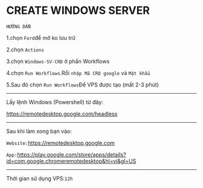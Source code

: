 # CREATE WINDOWS SERVER 
`HƯỚNG DẪN`

1.chọn `Ford`để mở ko lưu trữ

2.chọn `Actions`

3.chọn `Windows-SV-CRD` ở phần Workflows

4.chọn `Run Workflows`.Rổi `nhập Mã CRD google` và `Mật khẩu`

5.Sau đó chọn `Run Workflows`Để VPS được tạo (mất 2-3 phút)

-----------------------------------------------------------

Lấy lệnh Windows (Powershell) từ đây:

https://remotedesktop.google.com/headless

-----------------------------------------------------------

Sau khi làm xong bạn vào:

`Website:`https://remotedesktop.google.com

`App:`https://play.google.com/store/apps/details?id=com.google.chromeremotedesktop&hl=vi&gl=US

-----------------------------------------------------------

Thời gian sử dụng VPS:`12h`
